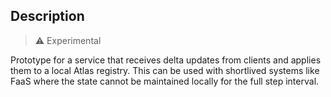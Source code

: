 
## Description

> :warning: Experimental

Prototype for a service that receives delta updates from clients and applies them to a local
Atlas registry. This can be used with shortlived systems like FaaS where the state cannot be
maintained locally for the full step interval.